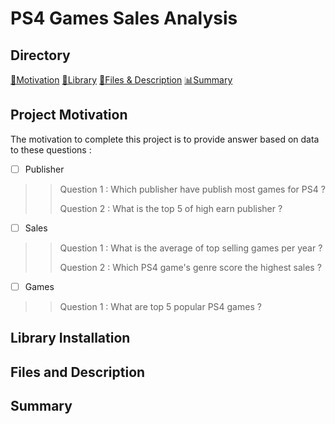 # PS4 Games Sales Analysis 

## Directory 
[💪Motivation](#project-motivation)
[💾Library](#library-installation)
[📂Files & Description](#files-and-description)
[📊Summary](#summary)

## Project Motivation ##

The motivation to complete this project is to provide answer based on data to these questions : 
- [ ] Publisher
> > Question 1 : Which publisher have publish most games for PS4 ?
> > 
> > Question 2 : What is the top 5 of high earn publisher ?
- [ ] Sales
> > Question 1 : What is the average of top selling games per year ?
> >
> > Question 2 : Which PS4 game's genre score the highest sales ?
- [ ] Games
> > Question 1 : What are top 5 popular PS4 games ?


## Library Installation ##


## Files and Description ##

## Summary ##
